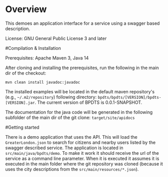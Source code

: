 
# Overview

This demoes an application interface for a service using a swagger based description.

License: GNU General Public License 3 and later

#Compilation & Installation

Prerequisites: Apache Maven 3, Java 14

After cloning and installing the prerequisites, run the following in the main dir of the checkout:

`mvn clean install javadoc:javadoc`

The installed examples will be located in the default maven repository's (e.g., `~/.m2/repository`) following directory: `bpdts/bpdts/[VERSION]/bpdts-[VERSION].jar`. The current version of BPDTS is 0.0.1-SNAPSHOT.

The documentation for the java code will be generated in the following subfolder of the main dir of the git clone:
`target/site/apidocs`

#Getting started

There is a demo application that uses the API. This will load the `GreaterLondon.json` to search for citizens and nearby users listed by the swagger described service. The application is located in `src/main/java/bpdts/demo`. To make it work it should receive the url of the service as a command line parameter. When it is executed it assumes it is executed in the main folder where the git repository was cloned (because it uses the city descriptions from the `src/main/resources/*.json`).